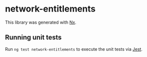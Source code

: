 # network-entitlements

This library was generated with [Nx](https://nx.dev).

## Running unit tests

Run `ng test network-entitlements` to execute the unit tests via [Jest](https://jestjs.io).
